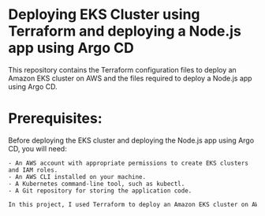 # Deploying EKS Cluster using Terraform and deploying a Node.js app using Argo CD
This repository contains the Terraform configuration files to deploy an Amazon EKS cluster on AWS and the files required to deploy a Node.js app using Argo CD.
# Prerequisites:
Before deploying the EKS cluster and deploying the Node.js app using Argo CD, you will need:

    - An AWS account with appropriate permissions to create EKS clusters and IAM roles.
    - An AWS CLI installed on your machine.
    - A Kubernetes command-line tool, such as kubectl.
    - A Git repository for storing the application code.
    
```bash
In this project, I used Terraform to deploy an Amazon EKS cluster on AWS. Once the cluster was up and running, I leveraged the power of Argo CD to deploy a Node.js app onto the Kubernetes cluster. With Argo CD's GitOps approach, managing and deploying applications to the EKS cluster became a seamless experience. 
```
